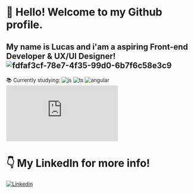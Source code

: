 
# 👋 Hello! Welcome to my Github profile.
## My name is Lucas and i'am a aspiring Front-end Developer & UX/UI Designer! ![fdfaf3cf-78e7-4f35-99d0-6b7f6c58e3c9](https://user-images.githubusercontent.com/110312548/235371482-7f72486b-7696-450b-b341-d762c84afaa7.png)



📚 Currently studying: ![js](https://img.shields.io/badge/JavaScript-323330?style=for-the-badge&logo=javascript&logoColor=F7DF1E) ![ts](https://img.shields.io/badge/TypeScript-007ACC?style=for-the-badge&logo=typescript&logoColor=white) ![angular](https://img.shields.io/badge/Angular-DD0031?style=for-the-badge&logo=angular&logoColor=white)
           ![angular](https://cdn.jsdelivr.net/gh/devicons/devicon@v2.15.1/devicon.min.css)
          















 

# 👇 My LinkedIn for more info!
[![Linkedin](https://img.shields.io/badge/LinkedIn-0077B5?style=for-the-badge&logo=linkedin&logoColor=white)](https://www.linkedin.com/in/lucas-f-guanabara-1a688b1b7/)


